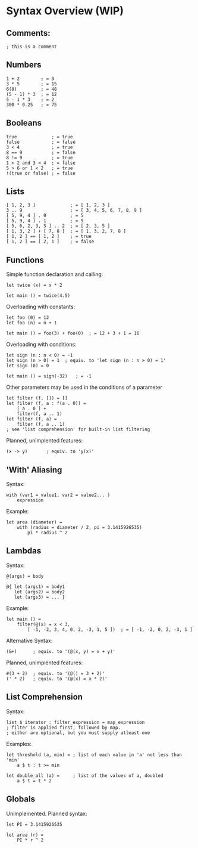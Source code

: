 Syntax Overview (WIP)
===============================


Comments:
-------------------------------
    ; this is a comment

Numbers
-------------------------------
    1 + 2        ; = 3
    3 * 5        ; = 15
    6(8)         ; = 48
    (5 - 1) * 3  ; = 12
    5 - 1 * 3    ; = 2
    300 * 0.25   ; = 75

Booleans
-------------------------------
    true             ; = true
    false            ; = false
    3 < 4            ; = true
    8 == 9           ; = false
    8 != 9           ; = true
    1 > 2 and 3 < 4  ; = false
    5 > 6 or 1 < 2   ; = true
    !(true or false) ; = false

Lists
-------------------------------
    [ 1, 2, 3 ]             ; = [ 1, 2, 3 ]
	3 .. 9                  ; = [ 3, 4, 5, 6, 7, 8, 9 ]
    [ 5, 9, 4 ] . 0         ; = 5
    [ 5, 9, 4 ] . 1         ; = 9
    [ 5, 6, 2, 3, 5 ] .. 2  ; = [ 2, 3, 5 ]
    [ 1, 3, 2 ] + [ 7, 8 ]  ; = [ 1, 3, 2, 7, 8 ]
    [ 1, 2 ] == [ 1, 2 ]    ; = true
    [ 1, 2 ] == [ 2, 1 ]    ; = false

Functions
-------------------------------

Simple function declaration and calling:

    let twice (x) = x * 2

    let main () = twice(4.5)

Overloading with constants:

    let foo (0) = 12
    let foo (n) = n + 1

    let main () = foo(3) + foo(0)  ; = 12 + 3 + 1 = 16

Overloading with conditions:

    let sign (n : n < 0) = -1
    let sign (n > 0) = 1  ; equiv. to 'let sign (n : n > 0) = 1'
    let sign (0) = 0

    let main () = sign(-32)   ; = -1

Other parameters may be used in the conditions of a parameter

    let filter (f, []) = []
    let filter (f, a : f(a . 0)) =
        [ a . 0 ] +
        filter(f, a .. 1)
    let filter (f, a) =
        filter (f, a .. 1)
    ; see 'list comprehension' for built-in list filtering

Planned, unimplented features:

    (x -> y)       ; equiv. to 'y(x)'

'With' Aliasing
-------------------------------

Syntax:

    with (var1 = value1, var2 = value2... )
        expression

Example:

    let area (diameter) =
        with (radius = diameter / 2, pi = 3.1415926535)
            pi * radius ^ 2

Lambdas
-------------------------------

Syntax:

    @(args) = body

    @{ let (args1) = body1
       let (args2) = body2
       let (args3) = ... }

Example:

    let main () =
        filter(@(x) = x < 3,
            [ -1, -2, 3, 4, 0, 2, -3, 1, 5 ])  ; = [ -1, -2, 0, 2, -3, 1 ]

Alternative Syntax:

    (&+)      ; equiv. to '(@(x, y) = x + y)'

Planned, unimplented features:

    #(3 + 2)  ; equiv. to '(@() = 3 + 2)'
    (' * 2)   ; equiv. to '(@(x) = x * 2)'

List Comprehension
-------------------------------

Syntax:

    list $ iterator : filter_expression = map_expression
    ; filter is applied first, followed by map.
    ; either are optional, but you must supply atleast one

Examples:

    let threshold (a, min) = ; list of each value in 'a' not less than 'min'
        a $ t : t >= min

    let double_all (a) =     ; list of the values of a, doubled
        a $ t = t * 2

Globals
-------------------------------

Unimplemented.  Planned syntax:

    let PI = 3.1415926535

    let area (r) =
        PI * r ^ 2